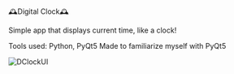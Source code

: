 🕰️Digital Clock🕰️

Simple app that displays current time, like a clock!

Tools used: Python, PyQt5
Made to familiarize myself with PyQt5

![DClockUI]()
